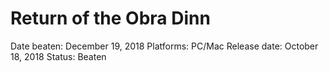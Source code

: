 # Return of the Obra Dinn

Date beaten: December 19, 2018
Platforms: PC/Mac
Release date: October 18, 2018
Status: Beaten